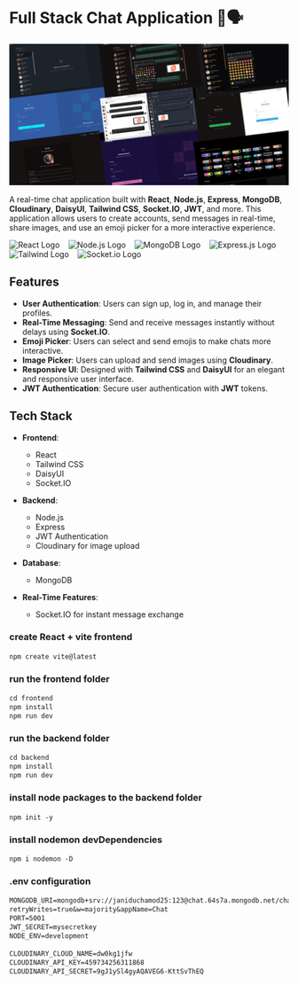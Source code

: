 # Full Stack Chat Application 💬🗣️

![Chat App Demo](./assets/chatapp.png)

A real-time chat application built with **React**, **Node.js**, **Express**, **MongoDB**, **Cloudinary**, **DaisyUI**, **Tailwind CSS**, **Socket.IO**, **JWT**, and more. This application allows users to create accounts, send messages in real-time, share images, and use an emoji picker for a more interactive experience.

<img src="https://cdn.jsdelivr.net/gh/devicons/devicon@latest/icons/react/react-original.svg" width="30" height="30" alt="React Logo"> &nbsp;&nbsp;&nbsp;<img src="https://cdn.jsdelivr.net/gh/devicons/devicon/icons/nodejs/nodejs-original.svg" width="30" height="30" alt="Node.js Logo"> &nbsp;&nbsp;&nbsp;<img src="https://cdn.jsdelivr.net/gh/devicons/devicon@latest/icons/mongodb/mongodb-plain.svg" width="30" height="30" alt="MongoDB Logo"> &nbsp;&nbsp;&nbsp;<img src="https://cdn.jsdelivr.net/gh/devicons/devicon@latest/icons/express/express-original.svg" width="30" height="30" alt="Express.js Logo"> &nbsp;&nbsp;&nbsp;<img src="https://cdn.jsdelivr.net/gh/devicons/devicon@latest/icons/tailwindcss/tailwindcss-original.svg" width="30" height="30" alt="Tailwind Logo"> &nbsp;&nbsp;&nbsp;<img src="https://cdn.jsdelivr.net/gh/devicons/devicon@latest/icons/socketio/socketio-original.svg" width="30" height="30" alt="Socket.io Logo">


## Features

- **User Authentication**: Users can sign up, log in, and manage their profiles.
- **Real-Time Messaging**: Send and receive messages instantly without delays using **Socket.IO**.
- **Emoji Picker**: Users can select and send emojis to make chats more interactive.
- **Image Picker**: Users can upload and send images using **Cloudinary**.
- **Responsive UI**: Designed with **Tailwind CSS** and **DaisyUI** for an elegant and responsive user interface.
- **JWT Authentication**: Secure user authentication with **JWT** tokens.

## Tech Stack

- **Frontend**:
  - React
  - Tailwind CSS
  - DaisyUI
  - Socket.IO
    
- **Backend**:
  - Node.js
  - Express
  - JWT Authentication
  - Cloudinary for image upload
 
- **Database**:
  - MongoDB
       
- **Real-Time Features**:
  - Socket.IO for instant message exchange

### create React + vite frontend

```
npm create vite@latest
```

### run the frontend folder

```
cd frontend
npm install
npm run dev
```

### run the backend folder

```
cd backend
npm install
npm run dev
```

### install node packages to the backend folder

```
npm init -y
```

### install nodemon devDependencies

```
npm i nodemon -D
```

### .env configuration

```
MONGODB_URI=mongodb+srv://janiduchamod25:123@chat.64s7a.mongodb.net/chat_db?retryWrites=true&w=majority&appName=Chat
PORT=5001
JWT_SECRET=mysecretkey
NODE_ENV=development

CLOUDINARY_CLOUD_NAME=dw0kg1jfw
CLOUDINARY_API_KEY=459734256311868
CLOUDINARY_API_SECRET=9gJ1ySl4gyAQAVEG6-KttSvThEQ
```
